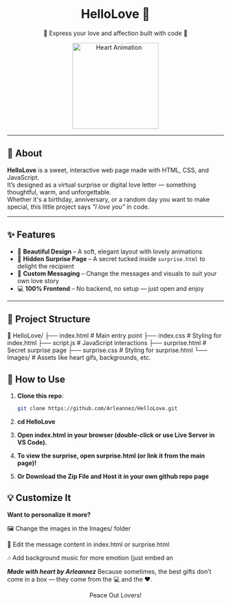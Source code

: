 <h1 align="center">HelloLove 💌</h1>
<p align="center">
  🌸 Express your love and affection built with code 🌸
</p>

<div align="center">
  <img src="Images/heart.gif" width="200" alt="Heart Animation"/>
</div>

---

## 💖 About

**HelloLove** is a sweet, interactive web page made with HTML, CSS, and JavaScript.  
It’s designed as a virtual surprise or digital love letter — something thoughtful, warm, and unforgettable.  
Whether it's a birthday, anniversary, or a random day you want to make special, this little project says _"I love you"_ in code.

---

## ✨ Features

- 🎨 **Beautiful Design** – A soft, elegant layout with lovely animations
- 🎁 **Hidden Surprise Page** – A secret tucked inside `surprise.html` to delight the recipient
- 💬 **Custom Messaging** – Change the messages and visuals to suit your own love story
- 💻 **100% Frontend** – No backend, no setup — just open and enjoy

---

## 📂 Project Structure

📁 HelloLove/
├── index.html # Main entry point
├── index.css # Styling for index.html
├── script.js # JavaScript interactions
├── surprise.html # Secret surprise page
├── surprise.css # Styling for surprise.html
└── Images/ # Assets like heart gifs, backgrounds, etc.



## 🚀 How to Use

1. **Clone this repo**:

   ```bash
   git clone https://github.com/Arleannez/HelloLove.git


2. **cd HelloLove**
3. **Open index.html in your browser (double-click or use Live Server in VS Code).**

4. **To view the surprise, open surprise.html (or link it from the main page)!**
5. **Or Download the Zip File and Host it in your own github repo page**

## 💡 Customize It
**Want to personalize it more?**

🖼️ Change the images in the Images/ folder

💌 Edit the message content in index.html or surprise.html

🎶 Add background music for more emotion (just embed an <audio> tag!)


***Made with heart by Arleannez***
Because sometimes, the best gifts don’t come in a box — they come from the 💻 and the ❤️.

<p align="center"> Peace Out Lovers!</p>
